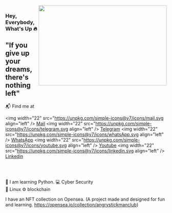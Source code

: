 <img src="https://media.giphy.com/media/3oEjHECc1GftirnHZm/giphy.gif" align="right" width="400" height="250">

### Hey, Everybody, What's Up :fire:

## "If you give up your dreams, there's nothing left"

📬 Find me at

<img width="22" src="https://unpkg.com/simple-icons@v7/icons/mail.svg align="left" /> [Mail]
<img width="22" src="https://unpkg.com/simple-icons@v7/icons/telegram.svg align="left" /> [Telegram]
<img width="22" src="https://unpkg.com/simple-icons@v7/icons/whatsApp.svg align="left" /> [WhatsApp]
<img width="22" src="https://unpkg.com/simple-icons@v7/icons/youtube.svg align="left" /> [Youtube]
<img width="22" src="https://unpkg.com/simple-icons@v7/icons/linkedin.svg align="left" /> [Linkedin]

<br />
<br />

[Mail]: hidayetemiryigit@gmail.com
[Telegram]: https://t.me/Fyodor66
[WhatsApp]: http://wa.me/+31685864060
[Youtube]: https://www.youtube.com/channel/UCPN1FbcaizQGyb7Bfn7VY4g
[Linkedin]: https://www.linkedin.com/in/hidayet-emir-yiğit/




🤔 I am learning Python.
💻 Cyber Security                                                          
🐧 Linux
⚙️ blockchain


I have an NFT collection on Opensea. (A project made and designed for fun and learning. https://opensea.io/collection/angrystickmanclub)


